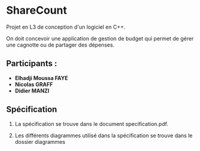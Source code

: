 # ShareCount

Projet en L3 de conception d'un logiciel en C++.

On doit concevoir une application de gestion de budget qui permet de gérer une cagnotte ou de partager des dépenses.

## Participants :
- **Elhadji Moussa FAYE**
- **Nicolas GRAFF**
- **Didier MANZI**
## Spécification

1. La spécification se trouve dans le document specification.pdf.

2. Les différents diagrammes utilisé dans la spécification se trouve dans le dossier diagrammes